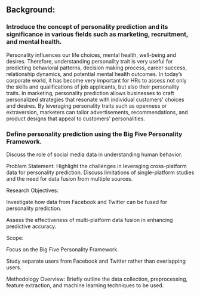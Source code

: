

## Background:

### Introduce the concept of personality prediction and its significance in various fields such as marketing, recruitment, and mental health.

Personality influences our life choices, mental health, well-being and desires. Therefore, understanding personality trait is very useful for predicting behavioral patterns, decision making process, career success, relationship dynamics, and potential mental health outcomes. In today’s corporate world, it has become very important for HRs to assess not only the skills and qualifications of job applicants, but also their personality traits. In marketing, personality prediction allows businesses to craft personalized strategies that resonate with individual customers' choices and desires. By leveraging personality traits such as openness or extraversion, marketers can tailor advertisements, recommendations, and product designs that appeal to customers' personalities. 

### Define personality prediction using the Big Five Personality Framework.

Discuss the role of social media data in understanding human behavior.


Problem Statement:
Highlight the challenges in leveraging cross-platform data for personality prediction. Discuss limitations of single-platform studies and the need for data fusion from multiple sources.

Research Objectives:

Investigate how data from Facebook and Twitter can be fused for personality prediction.

Assess the effectiveness of multi-platform data fusion in enhancing predictive accuracy.


Scope:

Focus on the Big Five Personality Framework.

Study separate users from Facebook and Twitter rather than overlapping users.


Methodology Overview:
Briefly outline the data collection, preprocessing, feature extraction, and machine learning techniques to be used.
 
